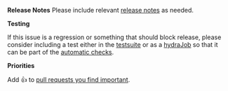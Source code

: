 **Release Notes**
Please include relevant [release notes](https://github.com/NixOS/nix/blob/master/doc/manual/src/release-notes/rl-next.md) as needed.


**Testing**

If this issue is a regression or something that should block release, please consider including a test either in the [testsuite](https://github.com/NixOS/nix/tree/master/tests) or as a [hydraJob]( https://github.com/NixOS/nix/blob/master/flake.nix#L396) so that it can be part of the [automatic checks](https://hydra.nixos.org/jobset/nix/master).

**Priorities**

Add :+1: to [pull requests you find important](https://github.com/NixOS/nix/pulls?q=is%3Aopen+sort%3Areactions-%2B1-desc).
